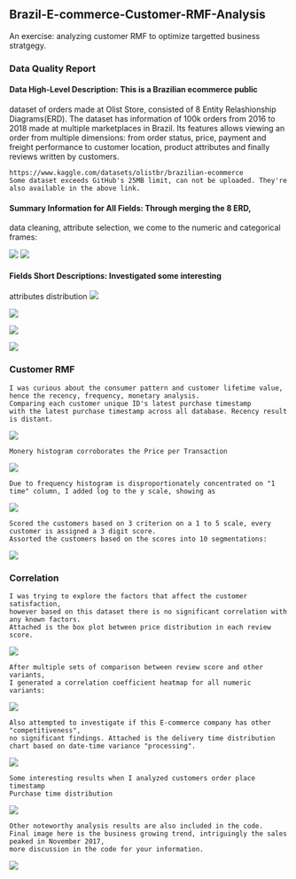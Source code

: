 
## Brazil-E-commerce-Customer-RMF-Analysis

An exercise: analyzing customer RMF to optimize targetted business
stratgegy.

### Data Quality Report

#### Data High-Level Description: This is a Brazilian ecommerce public
dataset of orders made at Olist Store, consisted of 8 Entity
Relashionship Diagrams(ERD). The dataset has information of 100k orders
from 2016 to 2018 made at multiple marketplaces in Brazil. Its features
allows viewing an order from multiple dimensions: from order status,
price, payment and freight performance to customer location, product
attributes and finally reviews written by customers.

    https://www.kaggle.com/datasets/olistbr/brazilian-ecommerce
    Some dataset exceeds GitHub's 25MB limit, can not be uploaded. They're also available in the above link. 

#### Summary Information for All Fields: Through merging the 8 ERD,
data cleaning, attribute selection, we come to the numeric and
categorical frames:

![](Brazil_Images/Numeric.png) ![](Brazil_Images/Categorical.png)

#### Fields Short Descriptions: Investigated some interesting
attributes distribution ![](Brazil_Images/Product_Sum_of_Sales.png)

<img src="Brazil_Images/Product_Price_Violin.png"/>

![](Brazil_Images/Customer_GeoJson.png)

![](Brazil_Images/Price_per_Transaction.png)

### Customer RMF

    I was curious about the consumer pattern and customer lifetime value, 
    hence the recency, frequency, monetary analysis.
    Comparing each customer unique ID's latest purchase timestamp 
    with the latest purchase timestamp across all database. Recency result is distant.

![](Brazil_Images/Recency_Histogram.png)

    Monery histogram corroborates the Price per Transaction

![](Brazil_Images/Monetary_Histogram.png)

    Due to frequency histogram is disproportionately concentrated on "1 time" column, I added log to the y scale, showing as 

![](Brazil_Images/Frequency_Count.png)

    Scored the customers based on 3 criterion on a 1 to 5 scale, every customer is assigned a 3 digit score. 
    Assorted the customers based on the scores into 10 segmentations:

![](Brazil_Images/Customer_Segmentation.png)

### Correlation

    I was trying to explore the factors that affect the customer satisfaction, 
    however based on this dataset there is no significant correlation with any known factors. 
    Attached is the box plot between price distribution in each review score. 

![](Brazil_Images/Price&%20Review_Correlation.png)

    After multiple sets of comparison between review score and other variants, 
    I generated a correlation coefficient heatmap for all numeric variants:

![](Brazil_Images/Numeric_Correlation.png)

    Also attempted to investigate if this E-commerce company has other "competitiveness", 
    no significant findings. Attached is the delivery time distribution chart based on date-time variance "processing".

![](Brazil_Images/Delivery_Time.png)

    Some interesting results when I analyzed customers order place timestamp
    Purchase time distribution

![](Brazil_Images/Purchase_Time_Bin_Distribution.png)

    Other noteworthy analysis results are also included in the code. 
    Final image here is the business growing trend, intriguingly the sales peaked in November 2017, 
    more discussion in the code for your information.

![](Brazil_Images/Business_Growing_Trend.png)
